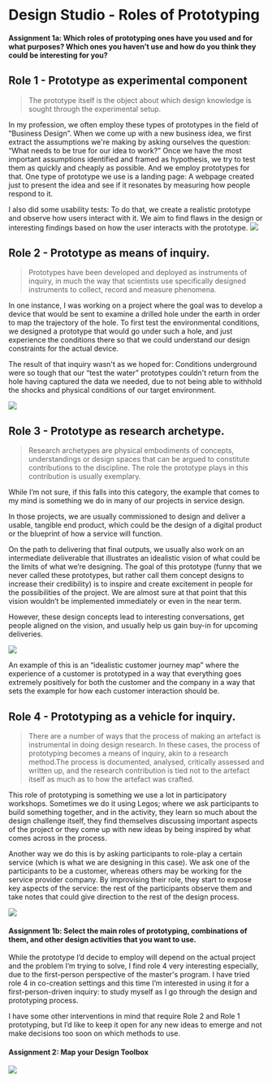 # Design Studio - Roles of Prototyping 

#### Assignment 1a: Which roles of prototyping ones have you used and for what purposes? Which ones you haven’t use and how do you think they could be interesting for you?

## Role 1 - Prototype as experimental component

> The prototype itself is the object about which design knowledge is sought through the experimental setup.
> 
In my profession, we often employ these types of prototypes in the field of “Business Design”. When we come up with a new business idea, we first extract the assumptions we're making by asking ourselves the question: “What needs to be true for our idea to work?”
Once we have the most important assumptions identified and framed as hypothesis, we try to test them as quickly and cheaply as possible. And we employ prototypes for that. One type of prototype we use is a landing page: A webpage created just to present the idea and see if it resonates by measuring how people respond to it. 

I also did some usability tests: To do that, we create a realistic prototype and observe how users interact with it. We aim to find flaws in the design or interesting findings based on how the user interacts with the prototype.
![](/MDEF/images/ds-rop/usability.png)




## Role 2 - Prototype as means of inquiry. 

> Prototypes have been developed and deployed as instruments of inquiry, in much the way that scientists use specifically designed instruments to collect, record and measure phenomena.
> 
In one instance, I was working on a project where the goal was to develop a device that would be sent to examine a drilled hole under the earth in order to map the trajectory of the hole. To first test the environmental conditions, we designed a prototype that would go under such a hole, and just experience the conditions there so that we could understand our design constraints for the actual device.

The result of that inquiry wasn't as we hoped for: Conditions underground were so tough that our “test the water” prototypes couldn't return from the hole having captured the data we needed, due to not being able to withhold the shocks and physical conditions of our target environment.

![](/MDEF/images/ds-rop/dbc.png)


## Role 3 - Prototype as research archetype.

> Research archetypes are physical embodiments of concepts, understandings or design spaces that can be argued to constitute contributions to the discipline. The role the prototype plays in this contribution is usually exemplary.
> 
While I’m not sure, if this falls into this category, the example that comes to my mind is something we do in many of our projects in service design.

In those projects, we are usually commissioned to design and deliver a usable, tangible end product, which could be the design of a digital product or the blueprint of how a service will function. 

On the path to delivering that final outputs, we usually also work on an intermediate deliverable that illustrates an idealistic vision of what could be the limits of what we’re designing. The goal of this prototype (funny that we never called these prototypes, but rather call them concept designs to increase their credibility) is to inspire and create excitement in people for the possibilities of the project. We are almost sure at that point that this vision wouldn’t be implemented immediately or even in the near term.

However, these design concepts lead to interesting conversations, get people aligned on the vision, and usually help us gain buy-in for upcoming deliveries.

![](/MDEF/images/ds-rop/tm.png)

An example of this is an “idealistic customer journey map” where the experience of a customer is prototyped in a way that everything goes extremely positively for both the customer and the company in a way that sets the example for how each customer interaction should be. 


## Role 4 - Prototyping as a vehicle for inquiry.

> There are a number of ways that the process of making an artefact is instrumental in doing design research. In these cases, the process of prototyping becomes a means of inquiry, akin to a research method.The process is documented, analysed, critically assessed and written up, and the research contribution is tied not to the artefact itself as much as to how the artefact was crafted.
> 
This role of prototyping is something we use a lot in participatory workshops. Sometimes we do it using Legos; where we ask participants to build something together, and in the activity, they learn so much about the design challenge itself, they find themselves discussing important aspects of the project or they come up with new ideas by being inspired by what comes across in the process.

Another way we do this is by asking participants to role-play a certain service (which is what we are designing in this case). We ask one of the participants to be a customer, whereas others may be working for the service provider company. By improvising their role, they start to expose key aspects of the service: the rest of the participants observe them and take notes that could give direction to the rest of the design process.

![](/MDEF/images/ds-rop/lego2.png)


#### **Assignment 1b:** Select the main roles of prototyping, combinations of them, and other design activities that you want to use.

While the prototype I’d decide to employ will depend on the actual project and the problem I’m trying to solve, I find role 4 very interesting especially, due to the first-person perspective of the master's program. 
I have tried role 4 in co-creation settings and this time I’m interested in using it for a first-person-driven inquiry: to study myself as I go through the design and prototyping process.

I have some other interventions in mind that require Role 2 and Role 1 prototyping, but I’d like to keep it open for any new ideas to emerge and not make decisions too soon on which methods to use.




#### **Assignment 2:** Map your Design Toolbox

![](https://i.imgur.com/1vkgXbx.jpg)
